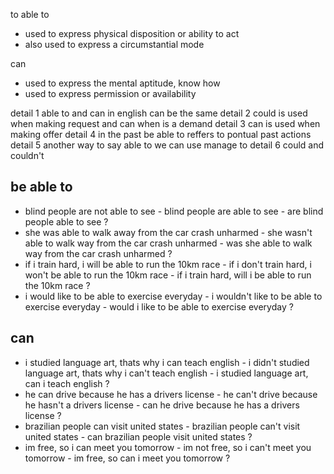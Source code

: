to able to
- used to express physical disposition or ability to act
- also used to express a circumstantial mode

can
- used to express the mental aptitude, know how
- used to express permission or availability

detail 1
able to and can in english can be the same
detail 2
could is used when making request and can when is a demand
detail 3
can is used when making offer
detail 4
in the past be able to reffers to pontual past actions
detail 5
another way to say able to we can use manage to
detail 6
could and couldn't 

## be able to
- blind people are not able to see
		- blind people are able to see
		- are blind people able to see ?
- she was able to walk away from the car crash unharmed
		- she wasn't able to walk way from the car crash unharmed
		- was she able to walk way from the car crash unharmed ?
- if i train hard, i will be able to run the 10km race
		- if i don't train hard, i won't be able to run the 10km race
		- if i train hard, will i be able to run the 10km race ?
- i would like to be able to exercise everyday
		- i wouldn't like to be able to exercise everyday
		- would i like to be able to exercise everyday ?

## can
- i studied language art, thats why i can teach english
		- i didn't studied language art, thats why i can't teach english
		- i studied language art, can i teach english ?
- he can drive because he has a drivers license
		- he can't drive because he hasn't a drivers license
		-  can he drive because he has a drivers license ?
- brazilian people can visit united states
		- brazilian people can't visit united states
		- can brazilian people visit united states ?
- im free, so i can meet you tomorrow
		- im not free, so i can't meet you tomorrow
		- im free, so can i meet you tomorrow ?